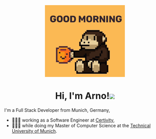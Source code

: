 
<p align="center"><img src="https://raw.githubusercontent.com/ArnoClaude/ArnoClaude/refs/heads/main/monke.gif" width="250"/></p>

<h1 align="center">Hi, I'm Arno!<img src="https://media.giphy.com/media/hvRJCLFzcasrR4ia7z/giphy.gif" width="40"></h1>

I'm a Full Stack Developer from Munich, Germany,
- 👨🏽‍💻 working as a Software Engineer at <a href="https://www.certivity.io/">Certivity</a>,
- 🧑🏾‍🎓 while doing my Master of Computer Science at the <a href="https://www.tum.de/studium/studienangebot/detail/informatik-master-of-science-msc" target="_blank">Technical University of Munich</a>.
